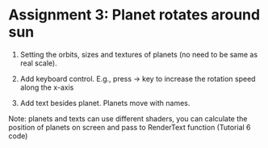 # Assignment 3: Planet rotates around sun

1) Setting the orbits, sizes and textures of planets (no need to be same as real scale).

2) Add keyboard control. E.g., press → key to increase the rotation speed along the x-axis

3) Add text besides planet. Planets move with names.

Note: planets and texts can use different shaders, you can calculate the position of planets on screen and pass to RenderText function (Tutorial 6 code)
